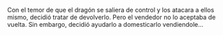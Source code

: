 Con el temor de que el dragón se saliera de control y los atacara a ellos mismo, decidió tratar de devolverlo. Pero el vendedor no lo aceptaba de vuelta. Sin embargo, decidió ayudarlo a domesticarlo vendiendole...
